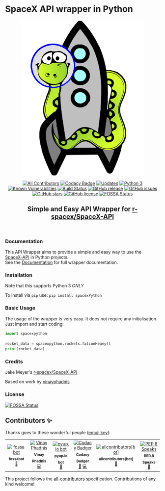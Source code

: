 # SpaceX API wrapper in Python
<div align="center">
<img src="https://github.com/alshapton/SpacePY-X/blob/master/pyrocket.png">


[![All Contributors](https://img.shields.io/badge/all_contributors-6-orange.svg?style=flat-square)](#contributors)
[![Codacy Badge](https://api.codacy.com/project/badge/Grade/c8b036f596d2471a9ce4c4e78bf9a3f3)](https://app.codacy.com/app/alshapton/SpacePY-X?utm_source=github.com&utm_medium=referral&utm_content=alshapton/SpacePY-X&utm_campaign=Badge_Grade_Settings)
[![Updates](https://pyup.io/repos/github/alshapton/SpacePY-X/shield.svg)](https://pyup.io/repos/github/alshapton/SpacePY-X/)
[![Python 3](https://pyup.io/repos/github/alshapton/SpacePY-X/python-3-shield.svg)](https://pyup.io/repos/github/alshapton/SpacePY-X/)
[![Known Vulnerabilities](https://snyk.io//test/github/alshapton/SpacePY-X/badge.svg?targetFile=requirements.txt)](https://snyk.io//test/github/alshapton/SpacePY-X?targetFile=requirements.txt)
[![Build Status](https://travis-ci.com/alshapton/SpacePY-X.svg?branch=master)](https://travis-ci.com/alshapton/SpacePY-X)
[![GitHub release](https://img.shields.io/github/release/alshapton/SpacePY-X.svg)](https://github.com/alshapton/SpacePY-X/releases)
[![GitHub issues](https://img.shields.io/github/issues/alshapton/SpacePY-X.svg)](https://github.com/alshapton/SpacePY-X/issues)
[![GitHub stars](https://img.shields.io/github/stars/alshapton/SpacePY-X.svg)](https://github.com/alshapton/SpacePY-X/stargazers)
[![GitHub license](https://img.shields.io/github/license/alshapton/SpacePY-X.svg)](https://github.com/alshapton/SpacePY-X)
[![FOSSA Status](https://app.fossa.io/api/projects/git%2Bgithub.com%2Falshapton%2FSpacePY-X.svg?type=shield)](https://app.fossa.io/projects/git%2Bgithub.com%2Falshapton%2FSpacePY-X?ref=badge_shield)

## Simple and Easy API Wrapper for [r-spacex/SpaceX-API](https://github.com/r-spacex/SpaceX-API)

<br>

</div>

### Documentation
This API Wrapper aims to provide a simple and easy way to use the [SpaceX-API](https://github.com/r-spacex/SpaceX-API) in Python projects.
<br>
See the [Documentation](https://spacepy-x.readthedocs.io/en/master/) for full wrapper documentation.

### Installation
Note that this supports Python 3 *ONLY*

To install via `pip` use:
`pip install spacexPython`

### Basic Usage
The usage of the wrapper is very easy. It does not require any initialisation. Just import and start coding:
```python
import spacexpython

rocket_data = spacexpython.rockets.falconHeavy()
print(rocket_data)
```

### Credits
Jake Meyer's [r-spacex/SpaceX-API](https://github.com/r-spacex/SpaceX-API)

Based on work by [vinayphadnis](https://github.com/vinayphadnis/SpaceX-Python.git)

### License
[![FOSSA Status](https://app.fossa.io/api/projects/git%2Bgithub.com%2Falshapton%2FSpacePY-X.svg?type=large)](https://app.fossa.io/projects/git%2Bgithub.com%2Falshapton%2FSpacePY-X?ref=badge_large)
## Contributors ✨

Thanks goes to these wonderful people ([emoji key](https://allcontributors.org/docs/en/emoji-key)):

<!-- ALL-CONTRIBUTORS-LIST:START - Do not remove or modify this section -->
<!-- prettier-ignore -->
<table>
  <tr>
    <td align="center"><a href="http://fossa.io"><img src="https://avatars0.githubusercontent.com/u/29791463?v=4" width="100px;" alt="fossabot"/><br /><sub><b>fossabot</b></sub></a><br /><a href="#review-fossabot" title="Reviewed Pull Requests">👀</a></td>
    <td align="center"><a href="http://www.vphadnis.com"><img src="https://avatars0.githubusercontent.com/u/21256352?v=4" width="100px;" alt="Vinay Phadnis"/><br /><sub><b>Vinay Phadnis</b></sub></a><br /><a href="https://github.com/alshapton/SpacePY-X/commits?author=vinayphadnis" title="Code">💻</a></td>
    <td align="center"><a href="https://pyup.io"><img src="https://avatars0.githubusercontent.com/u/16239342?v=4" width="100px;" alt="pyup.io bot"/><br /><sub><b>pyup.io bot</b></sub></a><br /><a href="#review-pyup-bot" title="Reviewed Pull Requests">👀</a></td>
    <td align="center"><a href="https://www.codacy.com"><img src="https://avatars3.githubusercontent.com/u/23704769?v=4" width="100px;" alt="Codacy Badger"/><br /><sub><b>Codacy Badger</b></sub></a><br /><a href="#review-codacy-badger" title="Reviewed Pull Requests">👀</a> <a href="https://github.com/alshapton/SpacePY-X/commits?author=codacy-badger" title="Code">💻</a></td>
    <td align="center"><a href="https://github.com/all-contributors/all-contributors-bot"><img src="https://avatars3.githubusercontent.com/u/46843839?v=4" width="100px;" alt="allcontributors[bot]"/><br /><sub><b>allcontributors[bot]</b></sub></a><br /><a href="https://github.com/alshapton/SpacePY-X/commits?author=allcontributors" title="Documentation">📖</a></td>
    <td align="center"><a href="https://pep8speaks.com"><img src="https://avatars1.githubusercontent.com/u/24736507?v=4" width="100px;" alt="PEP 8 Speaks"/><br /><sub><b>PEP 8 Speaks</b></sub></a><br /><a href="#review-pep8speaks" title="Reviewed Pull Requests">👀</a></td>
  </tr>
</table>

<!-- ALL-CONTRIBUTORS-LIST:END -->


This project follows the [all-contributors](https://github.com/all-contributors/all-contributors) specification. Contributions of any kind welcome!
